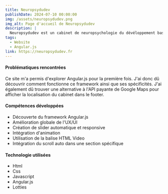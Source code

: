```yaml
---
title: Neuropsydudev
publishDate: 2024-07-10 00:00:00
img: /assets/neuropsydudev.png
img_alt: Page d'accueil de Neuropsydudev
description: |
  Neuropsydudev est un cabinet de neuropsychologie du dévéloppement basé sur Allauch qui propose des bilans neuropsychologiques, de la remédiation cognitive et du suivi psychologique.
tags:
  - Website
  - Angular.js
link: https://neuropsydudev.fr
---
```


#### Problématiques rencontrées

Ce site m'a permis d'explorer Angular.js pour la première fois. J'ai donc dû découvrir comment fonctionne ce framework ainsi que ses spécificités. J'ai également dû trouver une alternative à l'API payante de Google Maps pour afficher la localisation du cabinet dans le footer.

#### Compétences développées
- Découverte du framework Angular.js
- Amélioration globale de l'UX/UI
- Création de slider automatique et responsive
- Intégration d'animation
- Utilisation de la balise HTML Video
- Intégration du scroll auto dans une section spécifique

#### Technologie utilisées

- Html
- Css
- Javascript
- Angular.js
- Lotties

